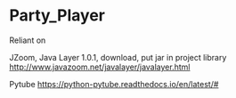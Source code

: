 # Party_Player

Reliant on 

JZoom, Java Layer 1.0.1, download, put jar in project library
http://www.javazoom.net/javalayer/javalayer.html


Pytube
https://python-pytube.readthedocs.io/en/latest/#
